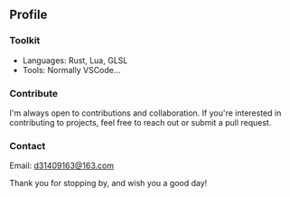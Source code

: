 <!--
**bindale324/bindale324** is a ✨ _special_ ✨ repository because its `README.md` (this file) appears on your GitHub profile.

Here are some ideas to get you started:

- 🔭 I’m currently working on ...
- 🌱 I’m currently learning ...
- 👯 I’m looking to collaborate on ...
- 🤔 I’m looking for help with ...
- 💬 Ask me about ...
- 📫 How to reach me: ...
- 😄 Pronouns: ...
- ⚡ Fun fact: ...
-->

## Profile
### Toolkit
- Languages: Rust, Lua, GLSL
- Tools: Normally VSCode...

### Contribute
I'm always open to contributions and collaboration. If you're interested in contributing to projects, feel free to reach out or submit a pull request.

### Contact
Email: d31409163@163.com

Thank you for stopping by, and wish you a good day!


